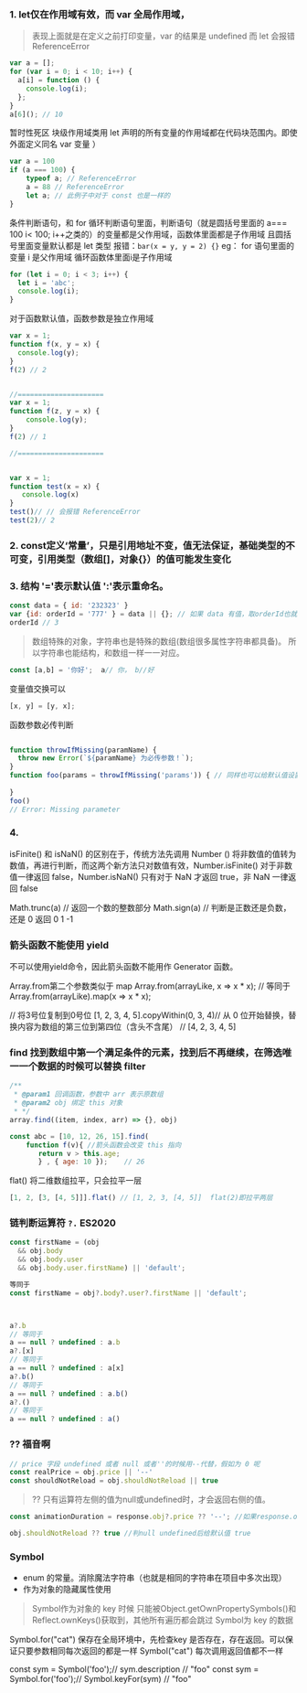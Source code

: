 ### 1. let仅在作用域有效，而 var 全局作用域，
> 表现上面就是在定义之前打印变量，var 的结果是 undefined  而 let 会报错ReferenceError

```javascript
var a = [];
for (var i = 0; i < 10; i++) {
  a[i] = function () {
    console.log(i);
  };
}
a[6](); // 10
```
暂时性死区
块级作用域类用 let 声明的所有变量的作用域都在代码块范围内。即使外面定义同名 var 变量  ）
```javascript
var a = 100
if (a === 100) {
    typeof a; // ReferenceError
    a = 88 // ReferenceError
    let a; // 此例子中对于 const 也是一样的
}
```

条件判断语句，和 for 循环判断语句里面，判断语句（就是圆括号里面的 a=== 100   i< 100; i++之类的）的变量都是父作用域，函数体里面都是子作用域
且圆括号里面变量默认都是 let 类型   报错：``bar(x = y, y = 2) {}``
eg： 
for 语句里面的变量 i 是父作用域
循环函数体里面i是子作用域

```javascript
for (let i = 0; i < 3; i++) {
  let i = 'abc';
  console.log(i);
}
```

对于函数默认值，函数参数是独立作用域
```javascript
var x = 1;
function f(x, y = x) {
  console.log(y);
}
f(2) // 2


//=====================
var x = 1;
function f(z, y = x) {
    console.log(y);
}
f(2) // 1

//=====================


var x = 1;
function test(x = x) {
   console.log(x)
}
test()// // 会报错 ReferenceError
test(2)// 2
```
### 2. const定义‘常量’，只是引用地址不变，值无法保证，基础类型的不可变，引用类型（数组[]，对象{}）的值可能发生变化
### 3. 结构 '='表示默认值   ':'表示重命名。
```javascript
const data = { id: '232323' }
var {id: orderId = '777' } = data || {}; // 如果 data 有值，取orderId也就是 data.id的值， 如果 data 没值取orderId即data.id的值就是默认值'777'
orderId // 3
```
> 数组特殊的对象，字符串也是特殊的数组(数组很多属性字符串都具备)。 所以字符串也能结构，和数组一样一一对应。
```javascript
const [a,b] = '你好';  a// 你， b//好
```

变量值交换可以
```javascript
[x, y] = [y, x];
```

函数参数必传判断
```javascript

function throwIfMissing(paramName) {
  throw new Error(`${paramName} 为必传参数！`);
}
function foo(params = throwIfMissing('params')) { // 同样也可以给默认值设置 undefined， 给调用方说明可以省略
    
}
foo()
// Error: Missing parameter
```

### 4.

isFinite() 和 isNaN() 的区别在于，传统方法先调用 Number () 将非数值的值转为数值，再进行判断，而这两个新方法只对数值有效，Number.isFinite() 对于非数值一律返回 false，Number.isNaN() 只有对于 NaN 才返回 true，非 NaN 一律返回 false



Math.trunc(a)  // 返回一个数的整数部分
Math.sign(a)   // 判断是正数还是负数，还是 0  返回 0 1 -1


### 箭头函数不能使用 yield
不可以使用yield命令，因此箭头函数不能用作 Generator 函数。

Array.from第二个参数类似于 map
Array.from(arrayLike, x => x * x);
// 等同于
Array.from(arrayLike).map(x => x * x);



// 将3号位复制到0号位
[1, 2, 3, 4, 5].copyWithin(0, 3, 4)// 从 0 位开始替换，替换内容为数组的第三位到第四位（含头不含尾）
// [4, 2, 3, 4, 5]


### find 找到数组中第一个满足条件的元素，找到后不再继续，在筛选唯一一个数据的时候可以替换 filter

```javascript
/**
 * @param1 回调函数，参数中 arr 表示原数组
 * @param2 obj 绑定 this 对象
 * */
array.find((item, index, arr) => {}, obj)

const abc = [10, 12, 26, 15].find(
    function f(v){ //箭头函数会改变 this 指向
       return v > this.age;
       } , { age: 10 });    // 26


```

flat() 将二维数组拉平，只会拉平一层
```javascript
[1, 2, [3, [4, 5]]].flat() // [1, 2, 3, [4, 5]]  flat(2)即拉平两层

```


### 链判断运算符 `?.`    ES2020
```javascript
const firstName = (obj
  && obj.body
  && obj.body.user
  && obj.body.user.firstName) || 'default';

等同于
const firstName = obj?.body?.user?.firstName || 'default';



a?.b
// 等同于
a == null ? undefined : a.b
a?.[x]
// 等同于
a == null ? undefined : a[x]
a?.b()
// 等同于
a == null ? undefined : a.b()
a?.()
// 等同于
a == null ? undefined : a()
```

### ?? 福音啊
```javascript
// price 字段 undefined 或者 null 或者''的时候用--代替，假如为 0 呢
const realPrice = obj.price || '--'
const shouldNotReload = obj.shouldNotReload || true
```

> ?? 只有运算符左侧的值为null或undefined时，才会返回右侧的值。

```javascript
const animationDuration = response.obj?.price ?? '--'; //如果response.obj存在，取 obj.price 字段，如果返回undefined 或者 null 则赋值 '--' 否则显示默认值包含 0

obj.shouldNotReload ?? true //判null undefined后给默认值 true

```


### Symbol
- enum 的常量。消除魔法字符串（也就是相同的字符串在项目中多次出现）
- 作为对象的隐藏属性使用
> Symbol作为对象的 key 时候 只能被Object.getOwnPropertySymbols()和Reflect.ownKeys()获取到，其他所有遍历都会跳过 Symbol为 key 的数据


Symbol.for("cat")  保存在全局环境中，先检查key 是否存在，存在返回。可以保证只要参数相同每次返回的都是一样
Symbol("cat")   每次调用返回值都不一样


const sym = Symbol('foo');// sym.description // "foo"
const sym = Symbol.for('foo');// Symbol.keyFor(sym) // "foo"
